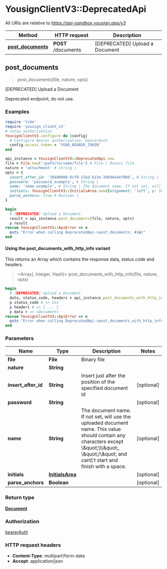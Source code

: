 # YousignClientV3::DeprecatedApi

All URIs are relative to *https://api-sandbox.yousign.app/v3*

| Method | HTTP request | Description |
| ------ | ------------ | ----------- |
| [**post_documents**](DeprecatedApi.md#post_documents) | **POST** /documents | [DEPRECATED] Upload a Document |


## post_documents

> <Document> post_documents(file, nature, opts)

[DEPRECATED] Upload a Document

Deprecated endpoint, do not use.

### Examples

```ruby
require 'time'
require 'yousign_client_v3'
# setup authorization
YousignClientV3.configure do |config|
  # Configure Bearer authorization: bearerAuth
  config.access_token = 'YOUR_BEARER_TOKEN'
end

api_instance = YousignClientV3::DeprecatedApi.new
file = File.new('/path/to/some/file') # File | Binary file
nature = 'attachment' # String | 
opts = {
  insert_after_id: '38400000-8cf0-11bd-b23e-10b96e4ef00d', # String | Insert just after the position of the specified document id
  password: 'password_example', # String | 
  name: 'name_example', # String | The document name. If not set, will use the uploaded document name. This value should contain any characters except \\\"\\\\\\\", \\\"/\\\" and can\\\\'t start and finish with a space.
  initials: YousignClientV3::InitialsArea.new({alignment: 'left', y: 10}), # InitialsArea | 
  parse_anchors: true # Boolean | 
}

begin
  # [DEPRECATED] Upload a Document
  result = api_instance.post_documents(file, nature, opts)
  p result
rescue YousignClientV3::ApiError => e
  puts "Error when calling DeprecatedApi->post_documents: #{e}"
end
```

#### Using the post_documents_with_http_info variant

This returns an Array which contains the response data, status code and headers.

> <Array(<Document>, Integer, Hash)> post_documents_with_http_info(file, nature, opts)

```ruby
begin
  # [DEPRECATED] Upload a Document
  data, status_code, headers = api_instance.post_documents_with_http_info(file, nature, opts)
  p status_code # => 2xx
  p headers # => { ... }
  p data # => <Document>
rescue YousignClientV3::ApiError => e
  puts "Error when calling DeprecatedApi->post_documents_with_http_info: #{e}"
end
```

### Parameters

| Name | Type | Description | Notes |
| ---- | ---- | ----------- | ----- |
| **file** | **File** | Binary file |  |
| **nature** | **String** |  |  |
| **insert_after_id** | **String** | Insert just after the position of the specified document id | [optional] |
| **password** | **String** |  | [optional] |
| **name** | **String** | The document name. If not set, will use the uploaded document name. This value should contain any characters except \\\&quot;\\\\\\\&quot;, \\\&quot;/\\\&quot; and can\\\\&#39;t start and finish with a space. | [optional] |
| **initials** | [**InitialsArea**](InitialsArea.md) |  | [optional] |
| **parse_anchors** | **Boolean** |  | [optional] |

### Return type

[**Document**](Document.md)

### Authorization

[bearerAuth](../README.md#bearerAuth)

### HTTP request headers

- **Content-Type**: multipart/form-data
- **Accept**: application/json

